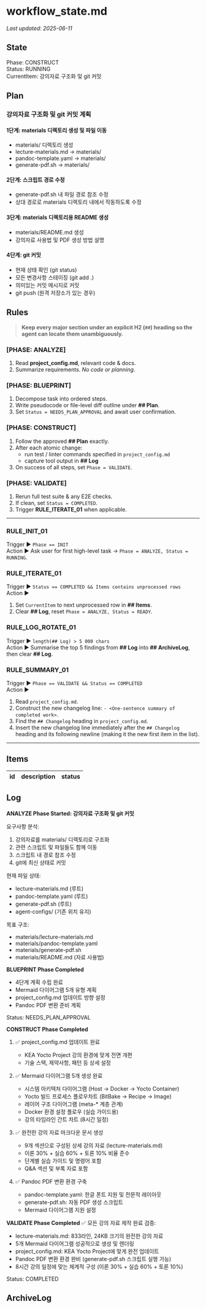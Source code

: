 # workflow_state.md
_Last updated: 2025-06-11_

## State
Phase: CONSTRUCT  
Status: RUNNING  
CurrentItem: 강의자료 구조화 및 git 커밋

## Plan
### 강의자료 구조화 및 git 커밋 계획

#### 1단계: materials 디렉토리 생성 및 파일 이동
- materials/ 디렉토리 생성
- lecture-materials.md → materials/
- pandoc-template.yaml → materials/
- generate-pdf.sh → materials/

#### 2단계: 스크립트 경로 수정
- generate-pdf.sh 내 파일 경로 참조 수정
- 상대 경로로 materials 디렉토리 내에서 작동하도록 수정

#### 3단계: materials 디렉토리용 README 생성
- materials/README.md 생성
- 강의자료 사용법 및 PDF 생성 방법 설명

#### 4단계: git 커밋
- 현재 상태 확인 (git status)
- 모든 변경사항 스테이징 (git add .)
- 의미있는 커밋 메시지로 커밋
- git push (원격 저장소가 있는 경우)

## Rules
> **Keep every major section under an explicit H2 (`##`) heading so the agent can locate them unambiguously.**

### [PHASE: ANALYZE]
1. Read **project_config.md**, relevant code & docs.  
2. Summarize requirements. *No code or planning.*

### [PHASE: BLUEPRINT]
1. Decompose task into ordered steps.  
2. Write pseudocode or file-level diff outline under **## Plan**.  
3. Set `Status = NEEDS_PLAN_APPROVAL` and await user confirmation.

### [PHASE: CONSTRUCT]
1. Follow the approved **## Plan** exactly.  
2. After each atomic change:  
   - run test / linter commands specified in `project_config.md`  
   - capture tool output in **## Log**  
3. On success of all steps, set `Phase = VALIDATE`.

### [PHASE: VALIDATE]
1. Rerun full test suite & any E2E checks.  
2. If clean, set `Status = COMPLETED`.  
3. Trigger **RULE_ITERATE_01** when applicable.

---

### RULE_INIT_01
Trigger ▶ `Phase == INIT`  
Action ▶ Ask user for first high-level task → `Phase = ANALYZE, Status = RUNNING`.

### RULE_ITERATE_01
Trigger ▶ `Status == COMPLETED && Items contains unprocessed rows`  
Action ▶  
1. Set `CurrentItem` to next unprocessed row in **## Items**.  
2. Clear **## Log**, reset `Phase = ANALYZE, Status = READY`.

### RULE_LOG_ROTATE_01
Trigger ▶ `length(## Log) > 5 000 chars`  
Action ▶ Summarise the top 5 findings from **## Log** into **## ArchiveLog**, then clear **## Log**.

### RULE_SUMMARY_01
Trigger ▶ `Phase == VALIDATE && Status == COMPLETED`  
Action ▶ 
1. Read `project_config.md`.
2. Construct the new changelog line: `- <One-sentence summary of completed work>`.
3. Find the `## Changelog` heading in `project_config.md`.
4. Insert the new changelog line immediately after the `## Changelog` heading and its following newline (making it the new first item in the list).

---

## Items
| id | description | status |
|----|-------------|--------|

## Log
**ANALYZE Phase Started: 강의자료 구조화 및 git 커밋**

요구사항 분석:
1. 강의자료를 materials/ 디렉토리로 구조화
2. 관련 스크립트 및 파일들도 함께 이동
3. 스크립트 내 경로 참조 수정
4. git에 최신 상태로 커밋

현재 파일 상태:
- lecture-materials.md (루트)
- pandoc-template.yaml (루트)  
- generate-pdf.sh (루트)
- agent-configs/ (기존 위치 유지)

목표 구조:
- materials/lecture-materials.md
- materials/pandoc-template.yaml
- materials/generate-pdf.sh
- materials/README.md (자료 사용법)

**BLUEPRINT Phase Completed**
- 4단계 계획 수립 완료
- Mermaid 다이어그램 5개 유형 계획
- project_config.md 업데이트 방향 설정
- Pandoc PDF 변환 준비 계획

Status: NEEDS_PLAN_APPROVAL

**CONSTRUCT Phase Completed**
1. ✅ project_config.md 업데이트 완료
   - KEA Yocto Project 강의 환경에 맞게 전면 개편
   - 기술 스택, 제약사항, 패턴 등 상세 설정

2. ✅ Mermaid 다이어그램 5개 생성 완료
   - 시스템 아키텍처 다이어그램 (Host → Docker → Yocto Container)
   - Yocto 빌드 프로세스 플로우차트 (BitBake → Recipe → Image)
   - 레이어 구조 다이어그램 (meta-* 계층 관계)
   - Docker 환경 설정 플로우 (실습 가이드용)
   - 강의 타임라인 간트 차트 (8시간 일정)

3. ✅ 완전한 강의 자료 마크다운 문서 생성
   - 9개 섹션으로 구성된 상세 강의 자료 (lecture-materials.md)
   - 이론 30% + 실습 60% + 토론 10% 비율 준수
   - 단계별 실습 가이드 및 명령어 포함
   - Q&A 섹션 및 부록 자료 포함

4. ✅ Pandoc PDF 변환 환경 구축
   - pandoc-template.yaml: 한글 폰트 지원 및 전문적 레이아웃
   - generate-pdf.sh: 자동 PDF 생성 스크립트
   - Mermaid 다이어그램 지원 설정

**VALIDATE Phase Completed**
✅ 모든 강의 자료 제작 완료 검증:
- lecture-materials.md: 833라인, 24KB 크기의 완전한 강의 자료
- 5개 Mermaid 다이어그램 성공적으로 생성 및 렌더링
- project_config.md: KEA Yocto Project에 맞게 완전 업데이트
- Pandoc PDF 변환 환경 완비 (generate-pdf.sh 스크립트 실행 가능)
- 8시간 강의 일정에 맞는 체계적 구성 (이론 30% + 실습 60% + 토론 10%)

Status: COMPLETED

## ArchiveLog
<!-- RULE_LOG_ROTATE_01 stores condensed summaries here -->
